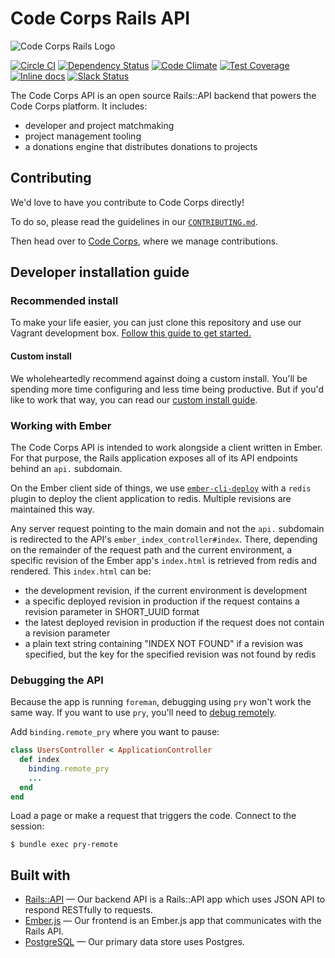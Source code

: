 # Code Corps Rails API

![Code Corps Rails Logo](https://d3pgew4wbk2vb1.cloudfront.net/images/github/code-corps-rails.png)

[![Circle CI](https://circleci.com/gh/code-corps/code-corps-api.svg?style=svg)](https://circleci.com/gh/code-corps/code-corps-api) [![Dependency Status](https://gemnasium.com/code-corps/code-corps-api.svg)](https://gemnasium.com/code-corps/code-corps-api) [![Code Climate](https://codeclimate.com/github/code-corps/code-corps-api/badges/gpa.svg)](https://codeclimate.com/github/code-corps/code-corps-api) [![Test Coverage](https://codeclimate.com/github/code-corps/code-corps-api/badges/coverage.svg)](https://codeclimate.com/github/code-corps/code-corps-api/coverage) [![Inline docs](http://inch-ci.org/github/code-corps/code-corps-api.svg?branch=develop)](http://inch-ci.org/github/code-corps/code-corps-api) [![Slack Status](http://slack.codecorps.org/badge.svg)](http://slack.codecorps.org)

The Code Corps API is an open source Rails::API backend that powers the Code Corps platform. It includes:

- developer and project matchmaking
- project management tooling
- a donations engine that distributes donations to projects

Contributing
------------

We'd love to have you contribute to Code Corps directly!

To do so, please read the guidelines in our [`CONTRIBUTING.md`](CONTRIBUTING.md).

Then head over to [Code Corps](https://codecorps.org), where we manage contributions.

## Developer installation guide

### Recommended install

To make your life easier, you can just clone this repository and use our Vagrant development box. [Follow this guide to get started.](docs/DEFAULT_INSTALL.md)

#### Custom install

We wholeheartedly recommend against doing a custom install. You'll be spending more time configuring and less time being productive. But if you'd like to work that way, you can read our [custom install guide](docs/CUSTOM_INSTALL.md).

### Working with Ember

The Code Corps API is intended to work alongside a client written in Ember. For that purpose, the Rails application exposes all of its API endpoints behind an `api.` subdomain.

On the Ember client side of things, we use [`ember-cli-deploy`](https://github.com/ember-cli/ember-cli-deploy) with a `redis` plugin to deploy the client application to redis. Multiple revisions are maintained this way.

Any server request pointing to the main domain and not the `api.` subdomain is redirected to the API's `ember_index_controller#index`. There, depending on the remainder of the request path and the current environment, a specific revision of the Ember app's `index.html` is retrieved from redis and rendered. This `index.html` can be:
* the development revision, if the current environment is development
* a specific deployed revision in production if the request contains a revision parameter in SHORT_UUID format
* the latest deployed revision in production if the request does not contain a revision parameter
* a plain text string containing "INDEX NOT FOUND" if a revision was specified, but the key for the specified revision was not found by redis


### Debugging the API

Because the app is running `foreman`, debugging using `pry` won't work the same way. If you want to use `pry`, you'll need to [debug remotely](https://github.com/nixme/pry-debugger#remote-debugging).

Add `binding.remote_pry` where you want to pause:

```ruby
class UsersController < ApplicationController
  def index
    binding.remote_pry
    ...
  end
end
```

Load a page or make a request that triggers the code. Connect to the session:

```shell
$ bundle exec pry-remote
```

## Built with

- [Rails::API](https://github.com/rails-api/rails-api) — Our backend API is a Rails::API app which uses JSON API to respond RESTfully to requests.
- [Ember.js](https://github.com/emberjs/ember.js) — Our frontend is an Ember.js app that communicates with the Rails API.
- [PostgreSQL](http://www.postgresql.org/) — Our primary data store uses Postgres.
